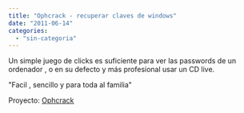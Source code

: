 ```yaml
---
title: "Ophcrack - recuperar claves de windows"
date: "2011-06-14"
categories: 
  - "sin-categoria"
---
```


Un simple juego de clicks es suficiente para ver las passwords de un ordenador , o en su defecto y más profesional usar un CD live.

"Facil , sencillo y para toda al familia"

Proyecto: [Ophcrack](https://ophcrack.sourceforge.net/ "Ophcrack")
